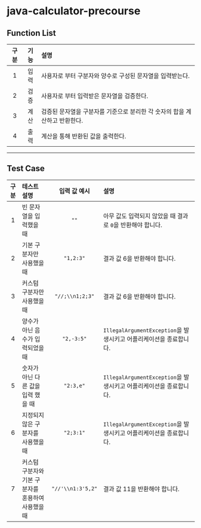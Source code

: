 # java-calculator-precourse


## Function List

| 구분 | 기능  | 설명                               |
|:--:|:---:|:---------------------------------|
| 1  | 입력  | 사용자로 부터 구분자와 양수로 구성된 문자열을 입력받는다. |
| 2  | 검증  | 사용자로 부터 입력받은 문자열을 검증한다.|
| 3  | 계산  | 검증된 문자열을 구분자를 기준으로 분리한 각 숫자의 합을 계산하고 반환한다.|
| 4  | 출력 | 계산을 통해 반환된 값을 출력한다.|
---
## Test Case
| 구분 | 테스트 설명                       |      입력 값 예시      | 설명                                               |
|:--:|:-----------------------------|:-----------------:|:-------------------------------------------------|
| 1  | 빈 문자열을 입력했을 때                |       `""`        | 아무 값도 입력되지 않았을 때 결과로 `0`을 반환해야 합니다.              |
| 2  | 기본 구분자만 사용했을 때               |     `"1,2:3"`     | 결과 값 6을 반환해야 합니다.                                |
| 3  | 커스텀 구분자만 사용했을 때              |  `"//;\\n1;2;3"`  | 결과 값 6을 반환해야 합니다.                                |
| 4  | 양수가 아닌 음수가 입력되었을 때           |    `"2,-3:5"`     | `IllegalArgumentException`을 발생시키고 어플리케이션을 종료합니다. |
| 5  | 숫자가 아닌 다른 값을 입력 했을 때         |     `"2:3,e"`     | `IllegalArgumentException`을 발생시키고 어플리케이션을 종료합니다. |
| 6  | 지정되지 않은 구분자를 사용했을 때          |     `"2;3:1"`     | `IllegalArgumentException`을 발생시키고 어플리케이션을 종료합니다.|
| 7  | 커스텀 구분자와 기본 구분자를 혼용하여 사용했을 때 | `"//'\\n1:3'5,2"` | 결과 값 11을 반환해야 합니다.|





